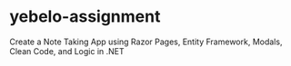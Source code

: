# yebelo-assignment
 Create a Note Taking App using Razor Pages, Entity Framework, Modals, Clean Code, and Logic in .NET
